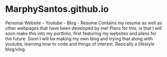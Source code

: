 # MarphySantos.github.io
Personal Website - Youtube - Blog - Resume
Contains my resume as well as other webpages that have been developed by me!
Plans for this, is that I will soon make this into my portfolio, first featuring my websites and plans for the future.
Soon I will be making my own blog and trying that along with youtube, learning how to code and things of interest. 
Basically a lifestyle blog/vlog.
